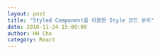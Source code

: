 ```yaml
---
layout: post
title: "Styled Component를 이용한 Style 코드 분리"
date: 2018-11-24 15:00:00
author: HH Cho
category: React
---
```

